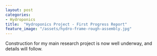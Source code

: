 ```yaml
---
layout: post
categories:
- Hydroponics
title:  "Hydroponics Project - First Progress Report"
feature_image: "/assets/hydro-frame-rough-assembly.jpg"
---
```


Construction for my main research project is now well underway, and details will follow.
